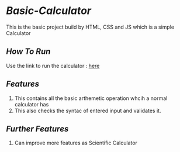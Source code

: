 # *Basic-Calculator*
This is the basic project build by HTML, CSS and JS which is a simple Calculator

## *How To Run*
Use the link to run the calculator : [here](https://pavan-54.github.io/Calculator/day1.html)

## *Features*
1. This contains all the basic arthemetic operation whcih a normal calculator has
2. This also checks the syntac of entered input and validates it.

## *Further Features*
1. Can improve more features as Scientific Calculator



